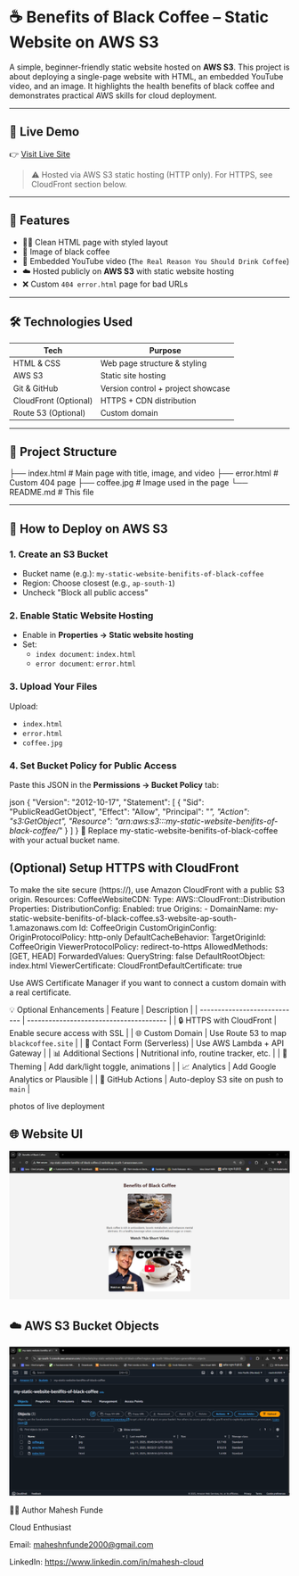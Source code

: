 # ☕ Benefits of Black Coffee – Static Website on AWS S3

A simple, beginner-friendly static website hosted on **AWS S3**. This project is about deploying a single-page website with HTML, an embedded YouTube video, and an image. It highlights the health benefits of black coffee and demonstrates practical AWS skills for cloud deployment.

---

## 🔗 Live Demo

👉 [Visit Live Site](http://my-static-website-benifits-of-black-coffee.s3-website.ap-south-1.amazonaws.com/) 

> ⚠️ Hosted via AWS S3 static hosting (HTTP only). For HTTPS, see CloudFront section below.

---

## 🧾 Features

- 🧑‍🍳 Clean HTML page with styled layout
- 📸 Image of black coffee
- 🎥 Embedded YouTube video (`The Real Reason You Should Drink Coffee`)
- ☁️ Hosted publicly on **AWS S3** with static website hosting
- ❌ Custom `404 error.html` page for bad URLs

---

## 🛠️ Technologies Used

| Tech        | Purpose                            |
|-------------|-------------------------------------|
| HTML & CSS  | Web page structure & styling        |
| AWS S3      | Static site hosting                 |
| Git & GitHub| Version control + project showcase  |
| CloudFront (Optional) | HTTPS + CDN distribution |
| Route 53 (Optional)   | Custom domain              |

---

## 📁 Project Structure

├── index.html # Main page with title, image, and video
├── error.html # Custom 404 page
├── coffee.jpg # Image used in the page
└── README.md # This file


---

## 🚀 How to Deploy on AWS S3

### 1. Create an S3 Bucket

- Bucket name (e.g.): `my-static-website-benifits-of-black-coffee`
- Region: Choose closest (e.g., `ap-south-1`)
- Uncheck "Block all public access"

### 2. Enable Static Website Hosting

- Enable in **Properties → Static website hosting**
- Set:
  - `index document`: `index.html`
  - `error document`: `error.html`

### 3. Upload Your Files

Upload:
- `index.html`
- `error.html`
- `coffee.jpg`

### 4. Set Bucket Policy for Public Access

Paste this JSON in the **Permissions → Bucket Policy** tab:
 
json
{
  "Version": "2012-10-17",
  "Statement": [
    {
      "Sid": "PublicReadGetObject",
      "Effect": "Allow",
      "Principal": "*",
      "Action": "s3:GetObject",
      "Resource": "arn:aws:s3:::my-static-website-benifits-of-black-coffee/*"
    }
  ]
}
🔁 Replace my-static-website-benifits-of-black-coffee with your actual bucket name.

## (Optional) Setup HTTPS with CloudFront
To make the site secure (https://), use Amazon CloudFront with a public S3 origin.
Resources:
  CoffeeWebsiteCDN:
    Type: AWS::CloudFront::Distribution
    Properties:
      DistributionConfig:
        Enabled: true
        Origins:
          - DomainName: my-static-website-benifits-of-black-coffee.s3-website-ap-south-1.amazonaws.com
            Id: CoffeeOrigin
            CustomOriginConfig:
              OriginProtocolPolicy: http-only
        DefaultCacheBehavior:
          TargetOriginId: CoffeeOrigin
          ViewerProtocolPolicy: redirect-to-https
          AllowedMethods: [GET, HEAD]
          ForwardedValues:
            QueryString: false
        DefaultRootObject: index.html
        ViewerCertificate:
          CloudFrontDefaultCertificate: true

Use AWS Certificate Manager if you want to connect a custom domain with a real certificate.

💡 Optional Enhancements
| Feature                      | Description                             |
| ---------------------------- | --------------------------------------- |
| 🔒 HTTPS with CloudFront     | Enable secure access with SSL           |
| 🌐 Custom Domain             | Use Route 53 to map `blackcoffee.site`  |
| 📩 Contact Form (Serverless) | Use AWS Lambda + API Gateway            |
| 📊 Additional Sections       | Nutritional info, routine tracker, etc. |
| 🎨 Theming                   | Add dark/light toggle, animations       |
| 📈 Analytics                 | Add Google Analytics or Plausible       |
| 🚀 GitHub Actions            | Auto-deploy S3 site on push to `main`   |

photos of live deployment 
## 🌐 Website UI

<img src="assets/website.png" alt="Website Screenshot" width="700"/>

## ☁️ AWS S3 Bucket Objects

<img src="assets/s3-bucket.png" alt="S3 Bucket Screenshot" width="700"/>




🧑‍💻 Author
Mahesh Funde

Cloud Enthusiast

Email: maheshnfunde2000@gmail.com

LinkedIn: https://www.linkedin.com/in/mahesh-cloud













